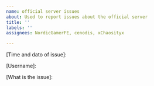 ```yaml
---
name: official server issues
about: Used to report issues about the official server
title: ''
labels: ''
assignees: NordicGamerFE, cenodis, xChaosityx

---
```


[Time and dato of issue]:

[Username]:

[What is the issue]:
